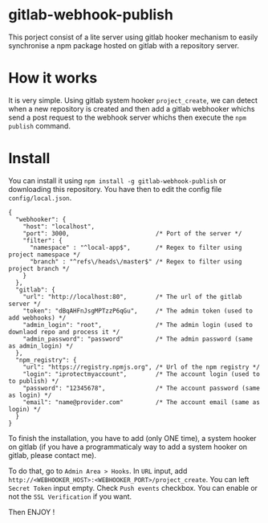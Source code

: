# gitlab-webhook-publish

This porject consist of a lite server using gitlab hooker mechanism to easily synchronise a npm package hosted
on gitlab with a repository server.

# How it works

It is very simple. Using gitlab system hooker `project_create`, we can detect when a new repository is created and
then add a gitlab webhooker whichs send a post request to the webhook server whichs then execute the `npm publish` command.

# Install

You can install it using `npm install -g gitlab-webhook-publish` or downloading this repository.
You have then to edit the config file `config/local.json`.

    {
      "webhooker": {
        "host": "localhost",
        "port": 3000,                        /* Port of the server */
        "filter": {
          "namespace" : "^local-app$",       /* Regex to filter using project namespace */
          "branch" : "^refs\/heads\/master$" /* Regex to filter using project branch */
        }
      },
      "gitlab": {
        "url": "http://localhost:80",        /* The url of the gitlab server */
        "token": "dBqAHFnJsgMPTzzP6qGu",     /* The admin token (used to add webhooks) */
        "admin_login": "root",               /* The admin login (used to downlaod repo and process it */
        "admin_password": "password"         /* The admin password (same as admin_login) */
      },
      "npm_registry": {
        "url": "https://registry.npmjs.org", /* Url of the npm registry */ 
        "login": "iprotectmyaccount",        /* The account login (used to to publish) */  
        "password": "12345678",              /* The account password (same as login) */  
        "email": "name@provider.com"         /* The account email (same as login) */  
      }
    }

To finish the installation, you have to add (only ONE time), a system hooker on gitlab (if you have a programmaticaly way to add a system hooker on gitlab, please contact me).

To do that, go to `Admin Area > Hooks`. In `URL` input, add `http://<WEBHOOKER_HOST>:<WEBHOOKER_PORT>/project_create`. You can left `Secret Token` input empty. Check `Push events` checkbox. You can enable or not the `SSL Verification` if you want.

Then ENJOY !
